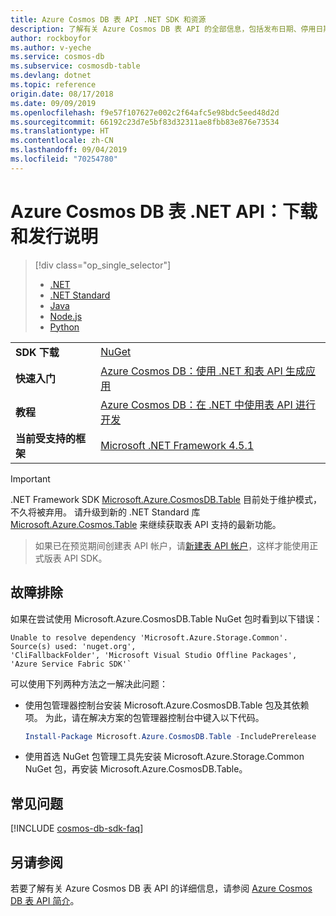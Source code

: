 ```yaml
---
title: Azure Cosmos DB 表 API .NET SDK 和资源
description: 了解有关 Azure Cosmos DB 表 API 的全部信息，包括发布日期、停用日期和各版本之间进行的更改。
author: rockboyfor
ms.author: v-yeche
ms.service: cosmos-db
ms.subservice: cosmosdb-table
ms.devlang: dotnet
ms.topic: reference
origin.date: 08/17/2018
ms.date: 09/09/2019
ms.openlocfilehash: f9e57f107627e002c2f64afc5e98bdc5eed48d2d
ms.sourcegitcommit: 66192c23d7e5bf83d32311ae8fbb83e876e73534
ms.translationtype: HT
ms.contentlocale: zh-CN
ms.lasthandoff: 09/04/2019
ms.locfileid: "70254780"
---
```

<!--Verify sucessfully-->
# <a name="azure-cosmos-db-table-net-api-download-and-release-notes"></a>Azure Cosmos DB 表 .NET API：下载和发行说明

> [!div class="op_single_selector"]
> * [.NET](table-sdk-dotnet.md)
> * [.NET Standard](table-sdk-dotnet-standard.md)
> * [Java](table-sdk-java.md)
> * [Node.js](table-sdk-nodejs.md)
> * [Python](table-sdk-python.md)

|   |   |
|---|---|
|**SDK 下载**|[NuGet](https://aka.ms/acdbtablenuget)|
|**快速入门**|[Azure Cosmos DB：使用 .NET 和表 API 生成应用](create-table-dotnet.md)|
|**教程**|[Azure Cosmos DB：在 .NET 中使用表 API 进行开发](tutorial-develop-table-dotnet.md)|
|**当前受支持的框架**|[Microsoft .NET Framework 4.5.1](https://www.microsoft.com/download/details.aspx?id=40779)|

> [!IMPORTANT]
> .NET Framework SDK [Microsoft.Azure.CosmosDB.Table](https://www.nuget.org/packages/Microsoft.Azure.CosmosDB.Table) 目前处于维护模式，不久将被弃用。 请升级到新的 .NET Standard 库 [Microsoft.Azure.Cosmos.Table](https://www.nuget.org/packages/Microsoft.Azure.Cosmos.Table) 来继续获取表 API 支持的最新功能。

> 如果已在预览期间创建表 API 帐户，请[新建表 API 帐户](create-table-dotnet.md#create-a-database-account)，这样才能使用正式版表 API SDK。
>

<!--Not Available on ## Release notes-->
<!--Not Available on ## Release and Retirement dates-->

## <a name="troubleshooting"></a>故障排除

如果在尝试使用 Microsoft.Azure.CosmosDB.Table NuGet 包时看到以下错误： 

```
Unable to resolve dependency 'Microsoft.Azure.Storage.Common'. Source(s) used: 'nuget.org', 
'CliFallbackFolder', 'Microsoft Visual Studio Offline Packages', 'Azure Service Fabric SDK'`
```

可以使用下列两种方法之一解决此问题：

* 使用包管理器控制台安装 Microsoft.Azure.CosmosDB.Table 包及其依赖项。 为此，请在解决方案的包管理器控制台中键入以下代码。 

    ```powershell
    Install-Package Microsoft.Azure.CosmosDB.Table -IncludePrerelease
    ```

* 使用首选 NuGet 包管理工具先安装 Microsoft.Azure.Storage.Common NuGet 包，再安装 Microsoft.Azure.CosmosDB.Table。

## <a name="faq"></a>常见问题

[!INCLUDE [cosmos-db-sdk-faq](../../includes/cosmos-db-sdk-faq.md)]

## <a name="see-also"></a>另请参阅

若要了解有关 Azure Cosmos DB 表 API 的详细信息，请参阅 [Azure Cosmos DB 表 API 简介](table-introduction.md)。

<!--Update_Description: wording update -->
